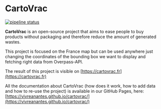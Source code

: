 # CartoVrac

[![pipeline status](https://forge.tedomum.net/kaiyou/cartovrac/badges/master/pipeline.svg)](https://forge.tedomum.net/kaiyou/cartovrac/-/commits/master)

**CartoVrac** is an open-source project that aims to ease people to buy products without packaging and therefore reduce the amount of generated wastes.

This project is focused on the France map but can be used anywhere just changing the coordinates of the bounding box we want to display and fetching right data from Overpass-API.

The result of this project is visible on [https://cartovrac.fr](https://cartovrac.fr) 

All the documentation about CartoVrac (how does it work, how to add data and how to re-use the project) is available in our GitHub Pages, here: [https://vivreanantes.github.io/cartovrac/](https://vivreanantes.github.io/cartovrac/)
